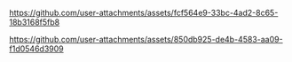 

https://github.com/user-attachments/assets/fcf564e9-33bc-4ad2-8c65-18b3168f5fb8



https://github.com/user-attachments/assets/850db925-de4b-4583-aa09-f1d0546d3909

